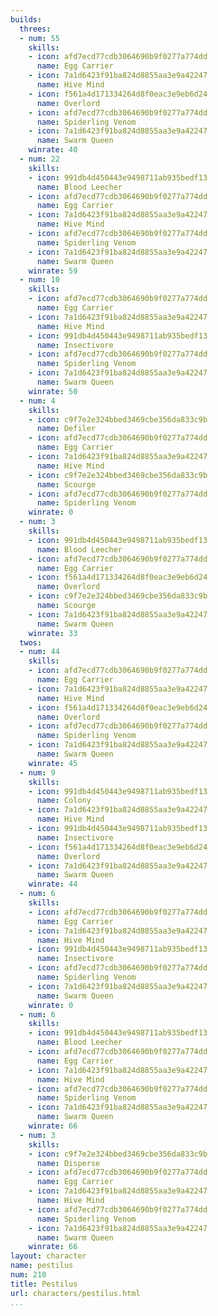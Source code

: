 ```yaml
---
builds:
  threes:
  - num: 55
    skills:
    - icon: afd7ecd77cdb3064690b9f0277a774dd
      name: Egg Carrier
    - icon: 7a1d6423f91ba824d8855aa3e9a42247
      name: Hive Mind
    - icon: f561a4d171334264d8f0eac3e9eb6d24
      name: Overlord
    - icon: afd7ecd77cdb3064690b9f0277a774dd
      name: Spiderling Venom
    - icon: 7a1d6423f91ba824d8855aa3e9a42247
      name: Swarm Queen
    winrate: 40
  - num: 22
    skills:
    - icon: 991db4d450443e9498711ab935bedf13
      name: Blood Leecher
    - icon: afd7ecd77cdb3064690b9f0277a774dd
      name: Egg Carrier
    - icon: 7a1d6423f91ba824d8855aa3e9a42247
      name: Hive Mind
    - icon: afd7ecd77cdb3064690b9f0277a774dd
      name: Spiderling Venom
    - icon: 7a1d6423f91ba824d8855aa3e9a42247
      name: Swarm Queen
    winrate: 59
  - num: 10
    skills:
    - icon: afd7ecd77cdb3064690b9f0277a774dd
      name: Egg Carrier
    - icon: 7a1d6423f91ba824d8855aa3e9a42247
      name: Hive Mind
    - icon: 991db4d450443e9498711ab935bedf13
      name: Insectivore
    - icon: afd7ecd77cdb3064690b9f0277a774dd
      name: Spiderling Venom
    - icon: 7a1d6423f91ba824d8855aa3e9a42247
      name: Swarm Queen
    winrate: 50
  - num: 4
    skills:
    - icon: c9f7e2e324bbed3469cbe356da833c9b
      name: Defiler
    - icon: afd7ecd77cdb3064690b9f0277a774dd
      name: Egg Carrier
    - icon: 7a1d6423f91ba824d8855aa3e9a42247
      name: Hive Mind
    - icon: c9f7e2e324bbed3469cbe356da833c9b
      name: Scourge
    - icon: afd7ecd77cdb3064690b9f0277a774dd
      name: Spiderling Venom
    winrate: 0
  - num: 3
    skills:
    - icon: 991db4d450443e9498711ab935bedf13
      name: Blood Leecher
    - icon: afd7ecd77cdb3064690b9f0277a774dd
      name: Egg Carrier
    - icon: f561a4d171334264d8f0eac3e9eb6d24
      name: Overlord
    - icon: c9f7e2e324bbed3469cbe356da833c9b
      name: Scourge
    - icon: 7a1d6423f91ba824d8855aa3e9a42247
      name: Swarm Queen
    winrate: 33
  twos:
  - num: 44
    skills:
    - icon: afd7ecd77cdb3064690b9f0277a774dd
      name: Egg Carrier
    - icon: 7a1d6423f91ba824d8855aa3e9a42247
      name: Hive Mind
    - icon: f561a4d171334264d8f0eac3e9eb6d24
      name: Overlord
    - icon: afd7ecd77cdb3064690b9f0277a774dd
      name: Spiderling Venom
    - icon: 7a1d6423f91ba824d8855aa3e9a42247
      name: Swarm Queen
    winrate: 45
  - num: 9
    skills:
    - icon: 991db4d450443e9498711ab935bedf13
      name: Colony
    - icon: 7a1d6423f91ba824d8855aa3e9a42247
      name: Hive Mind
    - icon: 991db4d450443e9498711ab935bedf13
      name: Insectivore
    - icon: f561a4d171334264d8f0eac3e9eb6d24
      name: Overlord
    - icon: 7a1d6423f91ba824d8855aa3e9a42247
      name: Swarm Queen
    winrate: 44
  - num: 6
    skills:
    - icon: afd7ecd77cdb3064690b9f0277a774dd
      name: Egg Carrier
    - icon: 7a1d6423f91ba824d8855aa3e9a42247
      name: Hive Mind
    - icon: 991db4d450443e9498711ab935bedf13
      name: Insectivore
    - icon: afd7ecd77cdb3064690b9f0277a774dd
      name: Spiderling Venom
    - icon: 7a1d6423f91ba824d8855aa3e9a42247
      name: Swarm Queen
    winrate: 0
  - num: 6
    skills:
    - icon: 991db4d450443e9498711ab935bedf13
      name: Blood Leecher
    - icon: afd7ecd77cdb3064690b9f0277a774dd
      name: Egg Carrier
    - icon: 7a1d6423f91ba824d8855aa3e9a42247
      name: Hive Mind
    - icon: afd7ecd77cdb3064690b9f0277a774dd
      name: Spiderling Venom
    - icon: 7a1d6423f91ba824d8855aa3e9a42247
      name: Swarm Queen
    winrate: 66
  - num: 3
    skills:
    - icon: c9f7e2e324bbed3469cbe356da833c9b
      name: Disperse
    - icon: afd7ecd77cdb3064690b9f0277a774dd
      name: Egg Carrier
    - icon: 7a1d6423f91ba824d8855aa3e9a42247
      name: Hive Mind
    - icon: afd7ecd77cdb3064690b9f0277a774dd
      name: Spiderling Venom
    - icon: 7a1d6423f91ba824d8855aa3e9a42247
      name: Swarm Queen
    winrate: 66
layout: character
name: pestilus
num: 210
title: Pestilus
url: characters/pestilus.html
...
```

